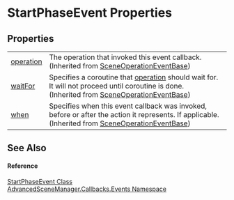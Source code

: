 # StartPhaseEvent Properties




## Properties
<table>
<tr>
<td><a href="P_AdvancedSceneManager_Callbacks_Events_SceneOperationEventBase_operation.md">operation</a></td>
<td>The operation that invoked this event callback.<br />(Inherited from <a href="T_AdvancedSceneManager_Callbacks_Events_SceneOperationEventBase.md">SceneOperationEventBase</a>)</td></tr>
<tr>
<td><a href="P_AdvancedSceneManager_Callbacks_Events_SceneOperationEventBase_waitFor.md">waitFor</a></td>
<td>Specifies a coroutine that <a href="P_AdvancedSceneManager_Callbacks_Events_SceneOperationEventBase_operation.md">operation</a> should wait for. It will not proceed until coroutine is done.<br />(Inherited from <a href="T_AdvancedSceneManager_Callbacks_Events_SceneOperationEventBase.md">SceneOperationEventBase</a>)</td></tr>
<tr>
<td><a href="P_AdvancedSceneManager_Callbacks_Events_SceneOperationEventBase_when.md">when</a></td>
<td>Specifies when this event callback was invoked, before or after the action it represents. If applicable.<br />(Inherited from <a href="T_AdvancedSceneManager_Callbacks_Events_SceneOperationEventBase.md">SceneOperationEventBase</a>)</td></tr>
</table>

## See Also


#### Reference
<a href="T_AdvancedSceneManager_Callbacks_Events_StartPhaseEvent.md">StartPhaseEvent Class</a>  
<a href="N_AdvancedSceneManager_Callbacks_Events.md">AdvancedSceneManager.Callbacks.Events Namespace</a>  
